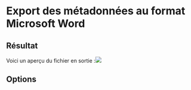 # Export des métadonnées au format Microsoft Word

## Résultat

Voici un aperçu du fichier en sortie :![](http://help.isogeo.com/fr/images/isogeo2office_word_result.png)

## Options



